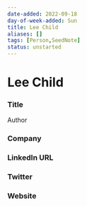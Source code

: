 ```yaml
---
date-added: 2022-09-18
day-of-week-added: Sun
title: Lee Child
aliases: []
tags: [Person,SeedNote]
status: unstarted
---
```


# Lee Child

### Title
Author

### Company


### LinkedIn URL


### Twitter


### Website






